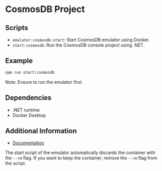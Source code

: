 # CosmosDB Project

## Scripts
- `emulator:cosmosdb:start`: Start CosmosDB emulator using Docker.
- `start:cosmosdb`: Run the CosmosDB console project using .NET.

## Example
```bash
npm run start:cosmosdb
```

Note: Ensure to run the emulator first.

## Dependencies
- .NET runtime
- Docker Desktop

## Additional Information
- [Documentation](https://learn.microsoft.com/en-us/azure/cosmos-db/emulator-linux)

The start script of the emulator automatically discards the container with the `--rm` flag. If you want to keep the container, remove the `--rm` flag from the script.